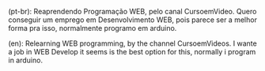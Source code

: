 (pt-br): Reaprendendo Programação WEB, pelo canal CursoemVideo. Quero conseguir um emprego em Desenvolvimento WEB, pois parece ser a melhor forma pra isso, normalmente programo em arduino.

(en): Relearning WEB programming, by the channel CursoemVideos. I wante a job in WEB Develop it seems is the best option for this, normally i program in arduino.
